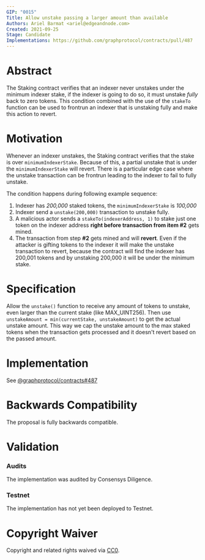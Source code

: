 ```yaml
---
GIP: "0015"
Title: Allow unstake passing a larger amount than available
Authors: Ariel Barmat <ariel@edgeandnode.com>
Created: 2021-09-25
Stage: Candidate
Implementations: https://github.com/graphprotocol/contracts/pull/487
---
```


# Abstract

The Staking contract verifies that an indexer never unstakes under the minimum indexer stake, if the indexer is going to do so, it must unstake _fully_ back to zero tokens. This condition combined with the use of the `stakeTo` function can be used to frontrun an indexer that is unstaking fully and make this action to revert.

# Motivation

Whenever an indexer unstakes, the Staking contract verifies that the stake is over `minimumIndexerStake`. Because of this, a partial unstake that is under the `minimumIndexerStake` will revert. There is a particular edge case where the unstake transaction can be frontrun leading to the indexer to fail to fully unstake.

The condition happens during following example sequence:

1. Indexer has _200,000_ staked tokens, the `minimumIndexerStake` is _100,000_
2. Indexer send a `unstake(200,000)` transaction to unstake fully.
3. A malicious actor sends a `stakeTo(indexerAddress, 1)` to stake just one token on the indexer address **right before transaction from item #2** gets mined.
4. The transaction from step **#2** gets mined and will **revert**. Even if the attacker is gifting tokens to the indexer it will make the unstake transaction to revert, because the contract will find the indexer has 200,001 tokens and by unstaking 200,000 it will be under the minimum stake.

# Specification

Allow the `unstake()` function to receive any amount of tokens to unstake, even larger than the current stake (like MAX_UINT256). Then use `unstakeAmount = min(currentStake, unstakeAmount)` to get the actual unstake amount. This way we cap the unstake amount to the max staked tokens when the transaction gets processed and it doesn't revert based on the passed amount.

# Implementation

See [@graphprotocol/contracts#487](https://github.com/graphprotocol/contracts/pull/487)

# Backwards Compatibility

The proposal is fully backwards compatible.

# Validation

### Audits

The implementation was audited by Consensys Diligence.

### Testnet

The implementation has not yet been deployed to Testnet.

# Copyright Waiver

Copyright and related rights waived via [CC0](https://creativecommons.org/publicdomain/zero/1.0/).
